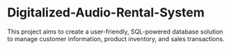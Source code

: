 # Digitalized-Audio-Rental-System
This project aims to create a user-friendly, SQL-powered database solution to manage customer information, product inventory, and sales transactions.
